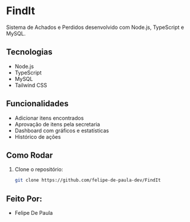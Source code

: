 # FindIt

Sistema de Achados e Perdidos desenvolvido com Node.js, TypeScript e MySQL.

## Tecnologias

- Node.js
- TypeScript
- MySQL
- Tailwind CSS

## Funcionalidades

- Adicionar itens encontrados
- Aprovação de itens pela secretaria
- Dashboard com gráficos e estatísticas
- Histórico de ações

## Como Rodar

1. Clone o repositório:
   ```bash
   git clone https://github.com/felipe-de-paula-dev/FindIt
   ```

## Feito Por:

- Felipe De Paula
